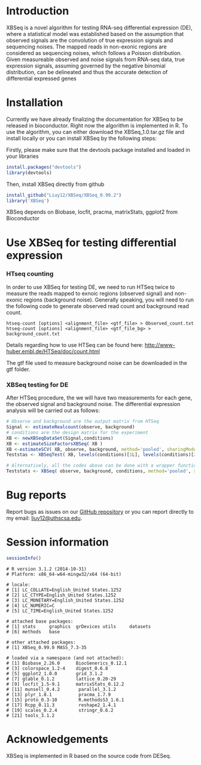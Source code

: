 # Introduction 

XBSeq is a novel algorithm for testing RNA-seq differential expression (DE), where a statistical model was established
based on the assumption that observed signals are the convolution of true expression signals and sequencing noises. The
mapped reads in non-exonic regions are considered as sequencing noises, which follows a Poisson distribution. Given
measureable observed and noise signals from RNA-seq data, true expression signals, assuming governed by the negative
binomial distribution, can be delineated and thus the accurate detection of differential expressed genes

# Installation 

Currently we have already finalizing the documentation for XBSeq to be released in bioconductor. Right now the algorithm is implemented in R. To use the algorithm, you can either download the XBSeq_1.0.tar.gz file and install locally or you can install XBSeq by the following steps: 

Firstly, please make sure that the devtools package installed and loaded in your libraries
```r
install.packages("devtools")
library(devtools)
```
Then, install XBSeq directly from github 
```r
install_github("Liuy12/XBSeq/XBSeq_0.99.2")
library('XBSeq')
```
XBSeq depends on Biobase, locfit, pracma, matrixStats, ggplot2 from Bioconductor

# Use XBSeq for testing differential expression 

### HTseq counting

In order to use XBSeq for testing DE, we need to run HTSeq twice to measure the reads mapped to exnoic regions (observed signal) and non-exonic regions (background noise). Generally speaking, you will need to run the following code to generate observed read count and background read count. 

```
htseq-count [options] <alignment_file> <gtf_file> > Observed_count.txt
htseq-count [options] <alignment_file> <gtf_file_bg> > background_count.txt
```

Details regarding how to use HTSeq can be found here:
http://www-huber.embl.de/HTSeq/doc/count.html

The gtf file used to measure background noise can be downloaded in the gtf folder. 

### XBSeq testing for DE 

After HTSeq procedure, the we will have two measurements for each gene, the observed signal and background noise. The differential expression analysis will be carried out as follows:

```r
# Observe and background are the output matrix from HTSeq
Signal <- estimateRealcount(observe, background)
# conditions are the design matrix for the experiment
XB <- newXBSeqDataSet(Signal,conditions)
XB <- estimateSizeFactorsXBSeq( XB )
XB <-estimateSCV( XB, observe, background, method='pooled', sharingMode='maximum', fitType='local' )
Teststas <- XBSeqTest( XB, levels(conditions)[1L], levels(conditions)[2L], pvals_only=pvals_only )

# Alternatively, all the codes above can be done with a wrapper function XBSeq
Teststats <- XBSeq( observe, background, conditions, method='pooled', sharingMode='maximum', fitType='local', pvals_only=FALSE )
```
# Bug reports
Report bugs as issues on our [GitHub repository](https://github.com/Liuy12/XBSeq) or you can report directly to my email: liuy12@uthscsa.edu.

# Session information 
```r
sessionInfo()
```
```
# R version 3.1.2 (2014-10-31)
# Platform: x86_64-w64-mingw32/x64 (64-bit)

# locale:
# [1] LC_COLLATE=English_United States.1252 
# [2] LC_CTYPE=English_United States.1252   
# [3] LC_MONETARY=English_United States.1252
# [4] LC_NUMERIC=C                          
# [5] LC_TIME=English_United States.1252    

# attached base packages:
# [1] stats     graphics  grDevices utils     datasets 
# [6] methods   base     

# other attached packages:
# [1] XBSeq_0.99.0 MASS_7.3-35 

# loaded via a namespace (and not attached):
# [1] Biobase_2.26.0      BiocGenerics_0.12.1
# [3] colorspace_1.2-4    digest_0.6.8       
# [5] ggplot2_1.0.0       grid_3.1.2         
# [7] gtable_0.1.2        lattice_0.20-29    
# [9] locfit_1.5-9.1      matrixStats_0.12.2 
# [11] munsell_0.4.2       parallel_3.1.2     
# [13] plyr_1.8.1          pracma_1.7.9       
# [15] proto_0.3-10        R.methodsS3_1.6.1  
# [17] Rcpp_0.11.3         reshape2_1.4.1     
# [19] scales_0.2.4        stringr_0.6.2      
# [21] tools_3.1.2          
```
# Acknowledgements 
XBSeq is implemented in R based on the source code from DESeq. 
